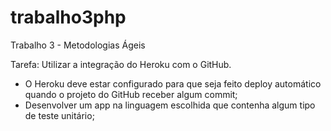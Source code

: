 # trabalho3php

Trabalho 3 - Metodologias Ágeis

Tarefa: 
Utilizar a integração do Heroku com o GitHub.

- O Heroku deve estar configurado para que seja feito deploy automático quando o projeto do GitHub receber algum commit;
- Desenvolver um app na linguagem escolhida que contenha algum tipo de teste unitário;
